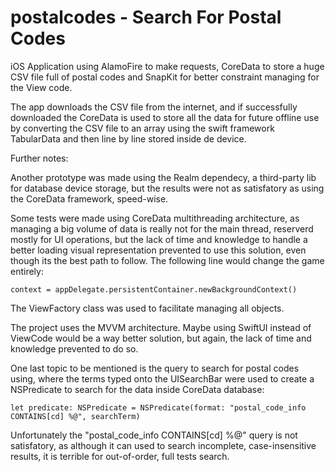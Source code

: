 # postalcodes - Search For Postal Codes

iOS Application using AlamoFire to make requests, CoreData to store a huge CSV file full of postal codes and SnapKit for better constraint managing for the View code.

The app downloads the CSV file from the internet, and if successfully downloaded the CoreData is used to store all the data for future offline use by converting the CSV file to an array using the swift framework TabularData and then line by line stored inside de device.

Further notes:

Another prototype was made using the Realm dependecy, a third-party lib for database device storage, but the results were not as satisfatory as using the CoreData framework, speed-wise.

Some tests were made using CoreData multithreading architecture, as managing a big volume of data is really not for the main thread, reserverd mostly for UI operations, but the lack of time and knowledge to handle a better loading visual representation prevented to use this solution, even though its the best  path to follow. The following line would change the game entirely:

```context = appDelegate.persistentContainer.newBackgroundContext()```

The ViewFactory class was used to facilitate managing all objects.

The project uses the MVVM architecture. Maybe using SwiftUI instead of ViewCode would be a way better solution, but again, the lack of time and knowledge prevented to do so.

One last topic to be mentioned is the query to search for postal codes using, where the terms typed onto the UISearchBar were used to create a NSPredicate to search for the data inside CoreData database:

```let predicate: NSPredicate = NSPredicate(format: "postal_code_info CONTAINS[cd] %@", searchTerm)```

Unfortunately the "postal_code_info CONTAINS[cd] %@" query is not satisfatory, as although it can used to search incomplete, case-insensitive results, it is terrible for out-of-order, full tests search. 
